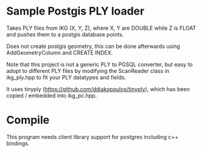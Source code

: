 # Sample Postgis PLY loader

Takes PLY files from IKG (X, Y, Z), where X, Y are DOUBLE while Z is FLOAT and pushes them to a postgis database points.

Does not create postgis geometry, this can be done afterwards using AddGeometryColumn and CREATE INDEX.

Note that this project is not a generic PLY to PGSQL converter, but easy to adopt to different PLY files by
modifying the ScanReader class in ikg_ply.hpp to fit your PLY datatypes and fields.

It uses tinyply (<https://github.com/ddiakopoulos/tinyply>), which has been copied / embedded into ikg_pc.hpp.

# Compile

This program needs client library support for postgres including c++ bindings.
